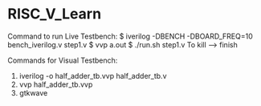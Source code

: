# RISC_V_Learn

Command to run Live Testbench:
  $ iverilog -DBENCH -DBOARD_FREQ=10 bench_iverilog.v step1.v
  $ vvp a.out
  $ ./run.sh step1.v
  To kill -->  <ctrl><c>
  finish

Commands for Visual Testbench:
1. iverilog -o half_adder_tb.vvp half_adder_tb.v
3. vvp half_adder_tb.vvp
3. gtkwave
